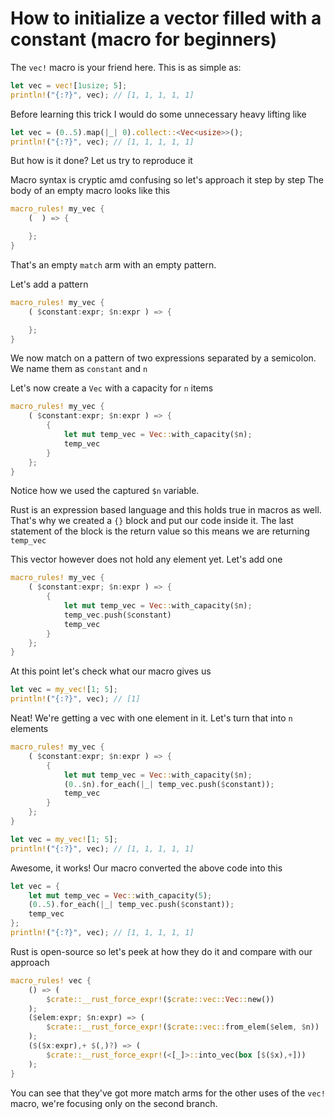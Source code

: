 # How to initialize a vector filled with a constant (macro for beginners)

The `vec!` macro is your friend here. This is as simple as:

```rust
let vec = vec![1usize; 5];
println!("{:?}", vec); // [1, 1, 1, 1, 1]
```

Before learning this trick I would do some unnecessary heavy lifting like

```rust
let vec = (0..5).map(|_| 0).collect::<Vec<usize>>();
println!("{:?}", vec); // [1, 1, 1, 1, 1]
```

But how is it done? Let us try to reproduce it

Macro syntax is cryptic amd confusing so let's approach it step by step
The body of an empty macro looks like this

```rust
macro_rules! my_vec {
    (  ) => {

    };
}
```

That's an empty `match` arm with an empty pattern.

Let's add a pattern

```rust
macro_rules! my_vec {
    ( $constant:expr; $n:expr ) => {

    };
}
```

We now match on a pattern of two expressions separated by a semicolon.
We name them as `constant` and `n`

Let's now create a `Vec` with a capacity for `n` items

```rust
macro_rules! my_vec {
    ( $constant:expr; $n:expr ) => {
        {
            let mut temp_vec = Vec::with_capacity($n);
            temp_vec
        }
    };
}
```

Notice how we used the captured `$n` variable.

Rust is an expression based language and this holds true in macros as well.
That's why we created a `{}` block and put our code inside it. The last statement of the block is the return value so
this means we are returning `temp_vec`

This vector however does not hold any element yet. Let's add one

```rust
macro_rules! my_vec {
    ( $constant:expr; $n:expr ) => {
        {
            let mut temp_vec = Vec::with_capacity($n);
            temp_vec.push($constant)
            temp_vec
        }
    };
}
```

At this point let's check what our macro gives us

```rust
let vec = my_vec![1; 5];
println!("{:?}", vec); // [1]
```

Neat! We're getting a vec with one element in it. Let's turn that into `n` elements

```rust
macro_rules! my_vec {
    ( $constant:expr; $n:expr ) => {
        {
            let mut temp_vec = Vec::with_capacity($n);
            (0..$n).for_each(|_| temp_vec.push($constant));
            temp_vec
        }
    };
}
```

```rust
let vec = my_vec![1; 5];
println!("{:?}", vec); // [1, 1, 1, 1, 1]
```

Awesome, it works! Our macro converted the above code into this

```rust
let vec = {
    let mut temp_vec = Vec::with_capacity(5);
    (0..5).for_each(|_| temp_vec.push($constant));
    temp_vec
};
println!("{:?}", vec); // [1, 1, 1, 1, 1]
```

Rust is open-source so let's peek at how they do it and compare with our approach

```rust
macro_rules! vec {
    () => (
        $crate::__rust_force_expr!($crate::vec::Vec::new())
    );
    ($elem:expr; $n:expr) => (
        $crate::__rust_force_expr!($crate::vec::from_elem($elem, $n))
    );
    ($($x:expr),+ $(,)?) => (
        $crate::__rust_force_expr!(<[_]>::into_vec(box [$($x),+]))
    );
}
```

You can see that they've got more match arms for the other uses of the `vec!` macro, we're focusing only on the second branch.


